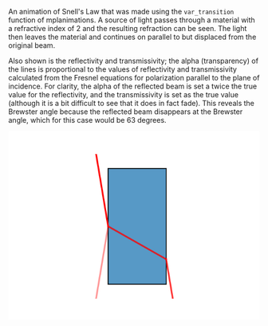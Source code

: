 An animation of Snell's Law that was made using the `var_transition` function of mplanimations. A source of light passes through a material with a refractive index of 2 and the resulting refraction can be seen. The light then leaves the material and continues on parallel to but displaced from the original beam.

Also shown is the reflectivity and transmissivity; the alpha (transparency) of the lines is proportional to the values of reflectivity and transmissivity calculated from the Fresnel equations for polarization parallel to the plane of incidence. For clarity, the alpha of the reflected beam is set a twice the true value for the reflectivity, and the transmissivity is set as the true value (although it is a bit difficult to see that it does in fact fade). This reveals the Brewster angle because the reflected beam disappears at the Brewster angle, which for this case would be 63 degrees.

![](SnellsLaw.gif)
